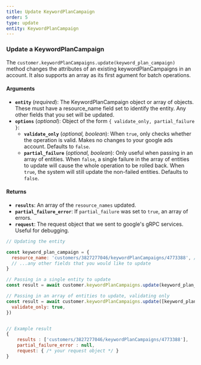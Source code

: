 ```yaml
---
title: Update KeywordPlanCampaign
order: 5
type: update
entity: KeywordPlanCampaign
---
```


### Update a KeywordPlanCampaign

The `customer.keywordPlanCampaigns.update(keyword_plan_campaign)` method changes the attributes of an existing keywordPlanCampaigns in an account. It also supports an array as its first agument for batch operations.

#### Arguments

- **`entity`** (_required_): The KeywordPlanCampaign object or array of objects. These must have a resource_name field set to identify the entity. Any other fields that you set will be updated.
- **`options`** (_optional_): Object of the form `{ validate_only, partial_failure }`:
  - **`validate_only`** (_optional, boolean_): When `true`, only checks whether the operation is valid. Makes no changes to your google ads account. Defaults to `false`.
  - **`partial_failure`** (_optional, boolean_): Only useful when passing in an array of entities. When `false`, a single failure in the array of entities to update will cause the whole operation to be rolled back. When `true`, the system will still update the non-failed entities. Defaults to `false`.

#### Returns

- **`results`**: An array of the `resource_names` updated.
- **`partial_failure_error`**: If `partial_failure` was set to `true`, an array of errors.
- **`request`**: The request object that we sent to google's gRPC services. Useful for debugging.

```javascript
// Updating the entity

const keyword_plan_campaign = {
  resource_name: 'customers/3827277046/keywordPlanCampaigns/4773388', // The resource_name is required
  // ...any other fields that you would like to update
}

// Passing in a single entity to update
const result = await customer.keywordPlanCampaigns.update(keyword_plan_campaign)

// Passing in an array of entities to update, validating only
const result = await customer.keywordPlanCampaigns.update([keyword_plan_campaign, other_keyword_plan_campaign], {
  validate_only: true,
})
```

```javascript

// Example result
{
	results : ['customers/3827277046/keywordPlanCampaigns/4773388'],
	partial_failure_error : null,
	request: { /* your request object */ }
}

```

